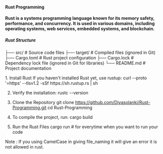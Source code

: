 <h4>Rust Programming<h4>
  
<p>Rust is a systems programming language known for its memory safety, performance, and concurrency. It is used in various domains, including operating systems, web services, embedded systems, and blockchain.</p>


<h5>Rust Structure</h5>
├── src/          # Source code files
├── target/       # Compiled files (ignored in Git)
├── Cargo.toml    # Rust project configuration
├── Cargo.lock    # Dependency lock file (ignored in Git for libraries)
└── README.md     # Project documentation

<p>
1. Install Rust
If you haven't installed Rust yet, use rustup:
curl --proto '=https' --tlsv1.2 -sSf https://sh.rustup.rs | sh

2. Verify the installation:
rustc --version

3. Clone the Repository
git clone https://github.com/Diyasolanki/Rust-Programming.git
cd Rust-Programming

4. To compile the project, run:
cargo build 

5. Run the Rust Files
cargo run  # for everytime when you want to run your code

Note : If you using CamelCase in giving file_naming it will give an error it is not allowed in rust.
<p>


